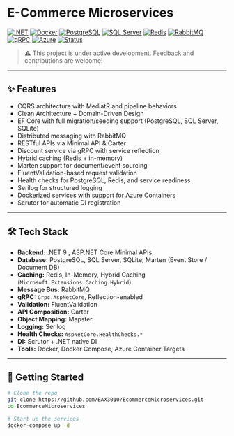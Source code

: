 # E-Commerce Microservices

[![.NET](https://img.shields.io/badge/.NET%209-512BD4?style=flat-square&logo=dotnet&logoColor=white)](https://dotnet.microsoft.com/)
[![Docker](https://img.shields.io/badge/Docker-2496ED?style=flat-square&logo=docker&logoColor=white)](https://www.docker.com/)
[![PostgreSQL](https://img.shields.io/badge/PostgreSQL-4169E1?style=flat-square&logo=postgresql&logoColor=white)](https://www.postgresql.org/)
[![SQL Server](https://img.shields.io/badge/SQL%20Server-CC2927?style=flat-square&logo=microsoftsqlserver&logoColor=white)](https://www.microsoft.com/sql-server)
[![Redis](https://img.shields.io/badge/Redis-DC382D?style=flat-square&logo=redis&logoColor=white)](https://redis.io/)
[![RabbitMQ](https://img.shields.io/badge/RabbitMQ-FF6600?style=flat-square&logo=rabbitmq&logoColor=white)](https://www.rabbitmq.com/)
[![gRPC](https://img.shields.io/badge/gRPC-6DB33F?style=flat-square&logo=grpc&logoColor=white)](https://grpc.io/)
[![Azure](https://img.shields.io/badge/Azure%20Containers-0078D4?style=flat-square&logo=azure&logoColor=white)](https://azure.microsoft.com/)
[![Status](https://img.shields.io/badge/Status-Active-yellow?style=flat-square)](#)

> ⚠️ This project is under active development. Feedback and contributions are welcome!

---

## ✨ Features

- CQRS architecture with MediatR and pipeline behaviors
- Clean Architecture + Domain-Driven Design
- EF Core with full migration/seeding support (PostgreSQL, SQL Server, SQLite)
- Distributed messaging with RabbitMQ
- RESTful APIs via Minimal API & Carter
- Discount service via gRPC with service reflection
- Hybrid caching (Redis + in-memory)
- Marten support for document/event sourcing
- FluentValidation-based request validation
- Health checks for PostgreSQL, Redis, and service readiness
- Serilog for structured logging
- Dockerized services with support for Azure Containers
- Scrutor for automatic DI registration

---

## 🛠️ Tech Stack

- **Backend:** .NET 9 , ASP.NET Core Minimal APIs
- **Database:** PostgreSQL, SQL Server, SQLite, Marten (Event Store / Document DB)
- **Caching:** Redis, In-Memory, Hybrid Caching (`Microsoft.Extensions.Caching.Hybrid`)
- **Message Bus:** RabbitMQ
- **gRPC:** `Grpc.AspNetCore`, Reflection-enabled
- **Validation:** FluentValidation
- **API Composition:** Carter
- **Object Mapping:** Mapster
- **Logging:** Serilog
- **Health Checks:** `AspNetCore.HealthChecks.*`
- **DI:** Scrutor + .NET native DI
- **Tools:** Docker, Docker Compose, Azure Container Targets


---

## 🚀 Getting Started

```bash
# Clone the repo
git clone https://github.com/EAX3010/EcommerceMicroservices.git
cd EcommerceMicroservices

# Start up the services
docker-compose up -d
